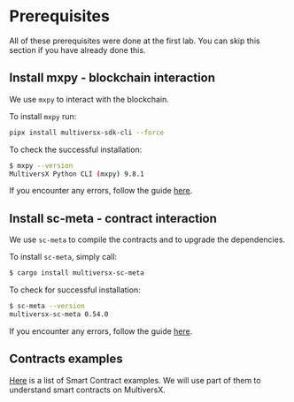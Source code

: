 # Prerequisites

All of these prerequisites were done at the first lab. You can skip this section if you have already done this.

## Install mxpy - blockchain interaction

We use `mxpy` to interact with the blockchain.

To install `mxpy` run:
```bash
pipx install multiversx-sdk-cli --force
```

To check the successful installation:
```bash
$ mxpy --version
MultiversX Python CLI (mxpy) 9.8.1
```

If you encounter any errors, follow the guide [here](https://docs.multiversx.com/sdk-and-tools/sdk-py/installing-mxpy/).

## Install sc-meta - contract interaction

We use `sc-meta` to compile the contracts and to upgrade the dependencies.

To install `sc-meta`, simply call:
```bash
$ cargo install multiversx-sc-meta
```

To check for successful installation:
```bash
$ sc-meta --version
multiversx-sc-meta 0.54.0
```

If you encounter any errors, follow the guide [here](https://docs.multiversx.com/developers/meta/sc-meta#introduction).

## Contracts examples

[Here](https://github.com/multiversx/mx-contracts-rs) is a list of Smart Contract examples. We will use part of them to understand smart contracts on MultiversX.
